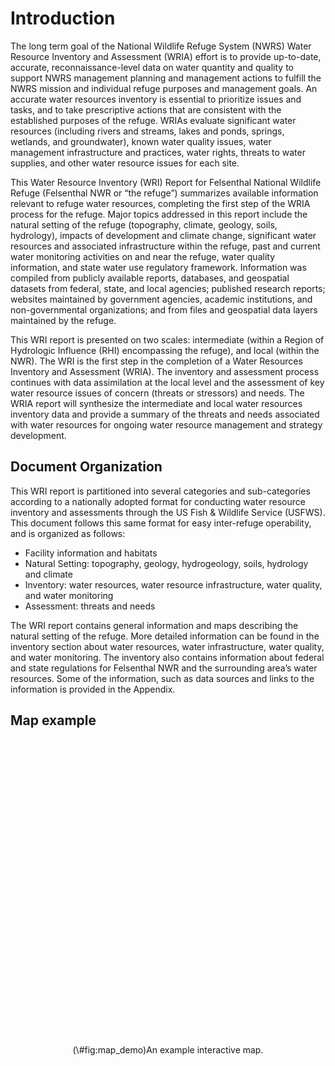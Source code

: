 
# Introduction

The long term goal of the National Wildlife Refuge System (NWRS) Water Resource Inventory and Assessment (WRIA) effort is to provide up-to-date, accurate, reconnaissance-level data on water quantity and quality to support NWRS management planning and management actions to fulfill the NWRS mission and individual refuge purposes and management goals. An accurate water resources inventory is essential to prioritize issues and tasks, and to take prescriptive actions that are consistent with the established purposes of the refuge. WRIAs evaluate significant water resources (including rivers and streams, lakes and ponds, springs, wetlands, and groundwater), known water quality issues, water management infrastructure and practices, water rights, threats to water supplies, and other water resource issues for each site. 

This Water Resource Inventory (WRI) Report for Felsenthal National Wildlife Refuge (Felsenthal NWR or “the refuge”) summarizes available information relevant to refuge water resources, completing the first step of the WRIA process for the refuge. Major topics addressed in this report include the natural setting of the refuge (topography, climate, geology, soils, hydrology), impacts of development and climate change, significant water resources and associated infrastructure within the refuge, past and current water monitoring activities on and near the refuge, water quality information, and state water use regulatory framework. Information was compiled from publicly available reports, databases, and geospatial datasets from federal, state, and local agencies; published research reports; websites maintained by government agencies, academic institutions, and non-governmental organizations; and from files and geospatial data layers maintained by the refuge. 

This WRI report is presented on two scales: intermediate (within a Region of Hydrologic Influence (RHI) encompassing the refuge), and local (within the NWR). The WRI is the first step in the completion of a Water Resources Inventory and Assessment (WRIA). The inventory and assessment process continues with data assimilation at the local level and the assessment of key water resource issues of concern (threats or stressors) and needs. The WRIA report will synthesize the intermediate and local water resources inventory data and provide a summary of the threats and needs associated with water resources for ongoing water resource management and strategy development.

## Document Organization

This WRI report is partitioned into several categories and sub-categories according to a nationally adopted format for conducting water resource inventory and assessments through the US Fish & Wildlife Service (USFWS). This document follows this same format for easy inter-refuge operability, and is organized as follows:

- Facility information and habitats
- Natural Setting: topography, geology, hydrogeology, soils, hydrology and climate
- Inventory: water resources, water resource infrastructure, water quality, and water monitoring
- Assessment: threats and needs

The WRI report contains general information and maps describing the natural setting of the refuge. More detailed information can be found in the inventory section about water resources, water infrastructure, water quality, and water monitoring. The inventory also contains information about federal and state regulations for Felsenthal NWR and the surrounding area’s water resources. Some of the information, such as data sources and links to the information is provided in the Appendix.
 
## Map example

<div class="figure" style="text-align: center">
<!--html_preserve--><div id="htmlwidget-f1fc4fbcee01e2a92e73" style="width:90%;height:474.624px;" class="leaflet html-widget"></div>
<script type="application/json" data-for="htmlwidget-f1fc4fbcee01e2a92e73">{"x":{"options":{"crs":{"crsClass":"L.CRS.EPSG3857","code":null,"proj4def":null,"projectedBounds":null,"options":{}}},"setView":[[33.896008,-83.36073],13,[]],"calls":[{"method":"addTiles","args":["//{s}.tile.openstreetmap.org/{z}/{x}/{y}.png",null,null,{"minZoom":0,"maxZoom":18,"maxNativeZoom":null,"tileSize":256,"subdomains":"abc","errorTileUrl":"","tms":false,"continuousWorld":false,"noWrap":false,"zoomOffset":0,"zoomReverse":false,"opacity":1,"zIndex":null,"unloadInvisibleTiles":null,"updateWhenIdle":null,"detectRetina":false,"reuseTiles":false,"attribution":"&copy; <a href=\"http://openstreetmap.org\">OpenStreetMap<\/a> contributors, <a href=\"http://creativecommons.org/licenses/by-sa/2.0/\">CC-BY-SA<\/a>"}]},{"method":"addMarkers","args":[[33.8914640444623,33.89052227094,33.8931698173435,33.9059521104327,33.9144194752527,33.9105505433554,33.8974033380539,33.886226313259,33.8907341797346,33.8840943602615],[-83.3574755132766,-83.3538802471837,-83.3526152075264,-83.3582700071895,-83.3470956278962,-83.3681553638334,-83.3474848654574,-83.3684596750305,-83.3667240054836,-83.3635050531797],null,null,null,{"clickable":true,"draggable":false,"keyboard":true,"title":"","alt":"","zIndexOffset":0,"opacity":1,"riseOnHover":false,"riseOffset":250},["A random letter T","A random letter R","A random letter M","A random letter Q","A random letter K","A random letter B","A random letter A","A random letter H","A random letter J","A random letter L"],null,null,null,null,null,null]}],"limits":{"lat":[33.8840943602615,33.9144194752527],"lng":[-83.3684596750305,-83.3470956278962]}},"evals":[],"jsHooks":[]}</script><!--/html_preserve-->
<p class="caption">(\#fig:map_demo)An example interactive map.</p>
</div>
